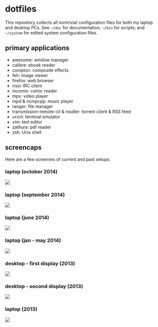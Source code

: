 # dotfiles
This repository collects all nontrivial configuration files for both my laptop and desktop PCs. See `~/doc` for documentation; `~/bin` for scripts; and `~/system` for edited system configuration files.

## primary applications

* awesome: window manager
* calibre: ebook reader
* compton: composite effects
* feh: image viewer
* firefox: web browser
* irssi: IRC client
* mcomix: comic reader
* mpv: video player
* mpd & ncmpcpp: music player
* ranger: file manager
* transmission-remote-cli & rssdler: torrent client & RSS feed
* urxvt: terminal emulator
* vim: text editor
* zathura: pdf reader
* zsh: Unix shell

## screencaps
Here are a few screenies of current and past setups.

### laptop (october 2014)
![](http://i.imgur.com/2YH9Yy7.png)

### laptop (september 2014)
![](http://i.imgur.com/QkCxKOf.png)

### laptop (june 2014)
![](http://i.imgur.com/d9hlRu6.png)

### laptop (jan - may 2014)
![](http://i.imgur.com/8syi1ry.png)

### desktop - first display (2013)
![](http://i.imgur.com/dwMA2vQ.png)

### desktop - second display (2013)
![](http://i.imgur.com/QyScwbn.png)

### laptop (2013)
![](http://i.imgur.com/ktcQIuQ.gif)
